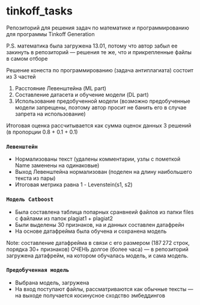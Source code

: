 # tinkoff_tasks
Репозиторий для решения задач по математике и программированию для программы Tinkoff Generation

P.S. математика была загружена 13.01, потому что автор забыл ее закинуть в репозиторий — решения те же, что и прикрепленные файлы в самом отборе

Решение конеста по программированию (задача антиплагиата) состоит из 3 частей

1. Расстояние Левенштейна (ML part)
2. Составление датасета и обучение модели (DL part)
3. Использование предобученной модели (возможно предобученные модели запрещены, поэтому автор просит не банить его в случае запрета на использование)

Итоговая оценка рассчитывается как сумма оценок данных 3 решений (в пропорции 0.8 + 0.1 + 0.1)

### `Левенштейн`
- Нормализованы текст (удалены комментарии, узлы с пометкой Name заменены на одинаковые)
- Выход Левенштейна нормализован (поделен на длину наибольшего текста из пары)
- Итоговая метрика равна 1 - Levenstein(s1, s2) 

### `Модель Catboost`
- Была составлена таблица попарных сранвнеий файлов из папки files с файлами из папок plagiat1 + plagiat2
- Были выделены 30 признаков, на и данных составлен датафрейн 
- На основе датафрейма была обучена и сохранена модель

Note: составление датафрейма в связи с его размером (187 272 строк, порядка 30+ признаков) ОЧЕНЬ долгое (более часа) — в репозиторий загружена датафрейм, на котором обучалась модель, и сама модель.

### `Предобученная модель`
- Выбрана модель, загружена
- На вход поступают файлы, рассматриваются как обычные тексты — на выходе получается косинусное сходство эмбеддингов
